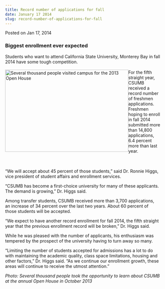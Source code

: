 ```yaml
---
title: Record number of applications for fall
date: January 17 2014
slug: record-number-of-applications-for-fall
---
```


 



<span class="date">Posted on Jan 17, 2014    </span>
<h3>Biggest enrollment ever expected&#xA0;</h3>
<p>Students who want to attend California State University,
Monterey Bay in fall 2014 have some tough competition.<br>
<br>
<img alt="Several thousand people visited campus for the 2013 Open House" src="https://news.csumb.edu/sites/default/files/65/attachments/news/images/open_house_2013_0.jpg" style="float:left; width:400px; height:266px">For the fifth
straight year, CSUMB received a record number of freshmen
applications.<br>
Freshmen hoping to enroll in fall 2014 submitted more than 14,800
applications, 6.4 percent more than last year.</br></img></br></br></p>
<p>&#x201C;We will accept about 45 percent of those students,&#x201D; said Dr.
Ronnie Higgs, vice president of student affairs and enrollment
services.</p>
<p>&#x201C;CSUMB has become a first-choice university for many of these
applicants. The demand is growing,&#x201D; Dr. Higgs said.</p>
<p>Among transfer students, CSUMB received more than 3,700
applications, an increase of 34 percent over the last two years.
About 60 percent of those students will be accepted.</p>
<p>&#x201C;We expect to have another record enrollment for fall 2014, the
fifth straight year that the previous enrollment record will be
broken,&#x201D; Dr. Higgs said.</p>
<p>While he was pleased with the number of applicants, his
enthusiasm was tempered by the prospect of the university having to
turn away so many.</p>
<p>&#x201C;Limiting the number of students accepted for admissions has a
lot to do with maintaining the academic quality, class space
limitations, housing and other factors,&#x201D; Dr. Higgs said. &#x201C;As we
continue our enrollment growth, these areas will continue to
receive the utmost attention.&#x201D;</p>
<p class="small"><em>Photo: Several thousand people took the
opportunity to learn about CSUMB at the annual Open House in
October 2013</em></p>





```
